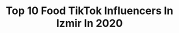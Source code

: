 ---
title: Top 10 Food TikTok Influencers In Izmir In 2020
description: >-
  Find top food TikTok influencers in Izmir in 2020. Most popular hashtags: #izmirli #mersin #sucuk #kahve.
platform: TikTok
profiles:
  - username: "kesfedenler_kulubu"
    fullname: >-
      Keşfedenler Kulübü
    location: "Turkey"
    followers: 90938
    engagement: 283
    commentsToLikes: 0.010381
    id: cka0olwon4et70i783bnnnmky
    verified: false
    hashtags: "#muhlama, #kuyukebabi, #evdeyiz, #omlet"
  - username: "gurmecanlar"
    fullname: >-
      gurmecanlar
    location: "Turkey"
    followers: 20711
    engagement: 236
    commentsToLikes: 0.016056
    id: ck9fwqw9c2gsf0j78ivyn1eg3
    verified: false
    hashtags: "#ribs, #breakfast, #ulubey, #kemik"
  - username: "bayangezenbayyiyen"
    fullname: >-
      bayangezenbayyiyen
    location: "Turkey"
    followers: 30905
    engagement: 329
    commentsToLikes: 0.005601
    id: ck9fwr0l52i460j786m39qstk
    verified: false
    hashtags: "#kahve, #uykuluk, #ramadan, #evdekal"
  - username: "katmercibey"
    fullname: >-
      Katmercibey
    location: "Turkey"
    followers: 33850
    engagement: 445
    commentsToLikes: 0.015127
    id: ck8kcvvu235n20j78tjmx6spd
    verified: false
    hashtags: "#hashtag, #video, #eglen, #sislove"
  - username: "nurgazshop.com.tr"
    fullname: >-
      nurgazshop.com.tr
    location: "Turkey"
    followers: 44223
    engagement: 385
    commentsToLikes: 0.012526
    id: ck83jvn6b7jen0j78tsa10rqy
    verified: false
    hashtags: "#caravan, #meal, #goout, #fish"
  - username: "tadimnotlari"
    fullname: >-
      tadimnotlari
    location: "Turkey"
    followers: 124073
    engagement: 456
    commentsToLikes: 0.004765
    id: ck9fwqt1d2ftl0j782fu82cvq
    verified: false
    hashtags: "#lara, #burgers, #tavukd, #dondurmac"
  - username: "steakman__"
    fullname: >-
      steakman__
    location: "Turkey"
    followers: 20459
    engagement: 291
    commentsToLikes: 0.008254
    id: ck9duwvktiauj0j78ndyav9c5
    verified: false
    hashtags: "#samsun, #miamibeach, #report, #izmirli"
  - username: "gulabikadayif"
    fullname: >-
      gulabikadayif
    location: "Turkey"
    followers: 3511
    engagement: 307
    commentsToLikes: 0.007794
    id: ck9fxjtw16ycq0j78x5akz1dt
    verified: false
    hashtags: "#cznchallenge, #simit, #dondurma, #majdistanbuly"
  - username: "tuzsuzbaharat"
    fullname: >-
      tuzsuz baharat
    location: "Turkey"
    followers: 60703
    engagement: 180
    commentsToLikes: 0.017333
    id: ck8kcvuj935a10j78rpco3w2q
    verified: false
    hashtags: "#mersin, #tereya, #instagram, #ankaral"
  - username: "gacemerburak"
    fullname: >-
      Burak Gacemer
    location: "Turkey"
    followers: 69142
    engagement: 322
    commentsToLikes: 0.007974
    id: ck902drpwcdmx0j7801iwp68u
    verified: true
    hashtags: "#sunset, #lapland, #icechallenge, #airbus"
---